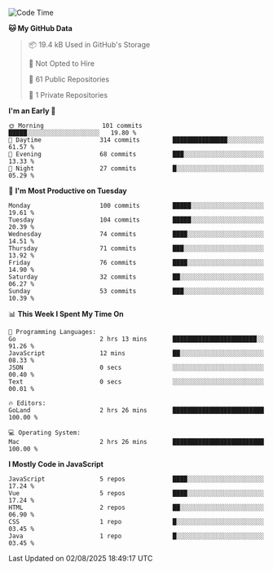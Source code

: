 <!--START_SECTION:waka-->
![Code Time](http://img.shields.io/badge/Code%20Time-1%2C483%20hrs%2050%20mins-blue)

**🐱 My GitHub Data** 

> 📦 19.4 kB Used in GitHub's Storage 
 > 
> 🚫 Not Opted to Hire
 > 
> 📜 61 Public Repositories 
 > 
> 🔑 1 Private Repositories 
 > 
**I'm an Early 🐤** 

```text
🌞 Morning                101 commits         █████░░░░░░░░░░░░░░░░░░░░   19.80 % 
🌆 Daytime                314 commits         ███████████████░░░░░░░░░░   61.57 % 
🌃 Evening                68 commits          ███░░░░░░░░░░░░░░░░░░░░░░   13.33 % 
🌙 Night                  27 commits          █░░░░░░░░░░░░░░░░░░░░░░░░   05.29 % 
```
📅 **I'm Most Productive on Tuesday** 

```text
Monday                   100 commits         █████░░░░░░░░░░░░░░░░░░░░   19.61 % 
Tuesday                  104 commits         █████░░░░░░░░░░░░░░░░░░░░   20.39 % 
Wednesday                74 commits          ████░░░░░░░░░░░░░░░░░░░░░   14.51 % 
Thursday                 71 commits          ███░░░░░░░░░░░░░░░░░░░░░░   13.92 % 
Friday                   76 commits          ████░░░░░░░░░░░░░░░░░░░░░   14.90 % 
Saturday                 32 commits          ██░░░░░░░░░░░░░░░░░░░░░░░   06.27 % 
Sunday                   53 commits          ███░░░░░░░░░░░░░░░░░░░░░░   10.39 % 
```


📊 **This Week I Spent My Time On** 

```text
💬 Programming Languages: 
Go                       2 hrs 13 mins       ███████████████████████░░   91.26 % 
JavaScript               12 mins             ██░░░░░░░░░░░░░░░░░░░░░░░   08.33 % 
JSON                     0 secs              ░░░░░░░░░░░░░░░░░░░░░░░░░   00.40 % 
Text                     0 secs              ░░░░░░░░░░░░░░░░░░░░░░░░░   00.01 % 

🔥 Editors: 
GoLand                   2 hrs 26 mins       █████████████████████████   100.00 % 

💻 Operating System: 
Mac                      2 hrs 26 mins       █████████████████████████   100.00 % 
```

**I Mostly Code in JavaScript** 

```text
JavaScript               5 repos             ████░░░░░░░░░░░░░░░░░░░░░   17.24 % 
Vue                      5 repos             ████░░░░░░░░░░░░░░░░░░░░░   17.24 % 
HTML                     2 repos             ██░░░░░░░░░░░░░░░░░░░░░░░   06.90 % 
CSS                      1 repo              █░░░░░░░░░░░░░░░░░░░░░░░░   03.45 % 
Java                     1 repo              █░░░░░░░░░░░░░░░░░░░░░░░░   03.45 % 
```




 Last Updated on 02/08/2025 18:49:17 UTC
<!--END_SECTION:waka-->
